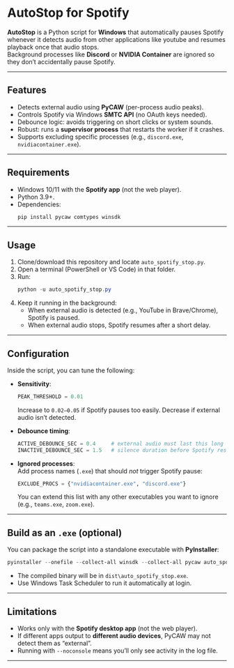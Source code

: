 # AutoStop for Spotify

**AutoStop** is a Python script for **Windows** that automatically pauses Spotify whenever it detects audio from other applications like youtube and resumes playback once that audio stops.  
Background processes like **Discord** or **NVIDIA Container** are ignored so they don’t accidentally pause Spotify.

---

## Features

- Detects external audio using **PyCAW** (per-process audio peaks).
- Controls Spotify via Windows **SMTC API** (no OAuth keys needed).
- Debounce logic: avoids triggering on short clicks or system sounds.
- Robust: runs a **supervisor process** that restarts the worker if it crashes.
- Supports excluding specific processes (e.g., `discord.exe`, `nvidiacontainer.exe`).

---

## Requirements

- Windows 10/11 with the **Spotify app** (not the web player).
- Python 3.9+.
- Dependencies:
  ```powershell
  pip install pycaw comtypes winsdk
  ```

---

## Usage

1. Clone/download this repository and locate `auto_spotify_stop.py`.
2. Open a terminal (PowerShell or VS Code) in that folder.
3. Run:
   ```powershell
   python -u auto_spotify_stop.py
   ```
4. Keep it running in the background:
   - When external audio is detected (e.g., YouTube in Brave/Chrome), Spotify is paused.
   - When external audio stops, Spotify resumes after a short delay.

---

## Configuration

Inside the script, you can tune the following:

- **Sensitivity**:
  ```python
  PEAK_THRESHOLD = 0.01
  ```
  Increase to `0.02–0.05` if Spotify pauses too easily. Decrease if external audio isn’t detected.

- **Debounce timing**:
  ```python
  ACTIVE_DEBOUNCE_SEC = 0.4     # external audio must last this long to trigger pause
  INACTIVE_DEBOUNCE_SEC = 1.5   # silence duration before Spotify resumes
  ```

- **Ignored processes**:  
  Add process names (`.exe`) that should *not* trigger Spotify pause:
  ```python
  EXCLUDE_PROCS = {"nvidiacontainer.exe", "discord.exe"}
  ```
  You can extend this list with any other executables you want to ignore (e.g., `teams.exe`, `zoom.exe`).

---

## Build as an `.exe` (optional)

You can package the script into a standalone executable with **PyInstaller**:

```powershell
pyinstaller --onefile --collect-all winsdk --collect-all pycaw auto_spotify_stop.py
```

- The compiled binary will be in `dist\auto_spotify_stop.exe`.
- Use Windows Task Scheduler to run it automatically at login.

---

## Limitations

- Works only with the **Spotify desktop app** (not the web player).
- If different apps output to **different audio devices**, PyCAW may not detect them as “external”.
- Running with `--noconsole` means you’ll only see activity in the log file.

---
